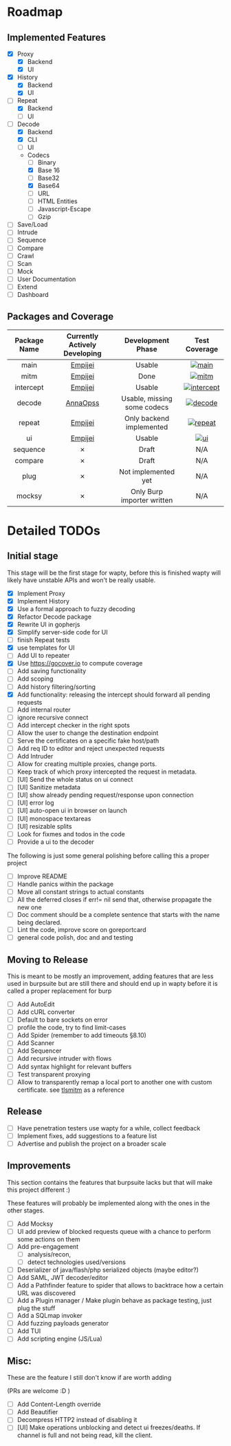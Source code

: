 # Roadmap 
## Implemented Features

* [x] Proxy
	* [x] Backend
	* [x] UI
* [x] History
	* [x] Backend
	* [x] UI
* [ ] Repeat
	* [x] Backend
	* [ ] UI
* [ ] Decode 
	* [x] Backend
	* [x] CLI
	* [ ] UI
	* Codecs
		* [ ] Binary
		* [x] Base 16 
		* [ ] Base32
		* [x] Base64
		* [ ] URL
		* [ ] HTML Entities
		* [ ] Javascript-Escape
		* [ ] Gzip
* [ ] Save/Load
* [ ] Intrude
* [ ] Sequence
* [ ] Compare
* [ ] Crawl
* [ ] Scan
* [ ] Mock
* [ ] User Documentation
* [ ] Extend
* [ ] Dashboard

## Packages and Coverage
Package Name | Currently Actively Developing           | Development Phase           | Test Coverage
:-----------:|:---------------------------------------:|:---------------------------:|:--:
main         | [Empijei](https://github.com/empijei)   | Usable                      | [![main](https://gocover.io/_badge/github.com/empijei/wapty)](http://gocover.io/github.com/empijei/wapty)
mitm         | [Empijei](https://github.com/empijei)   | Done                        | [![mitm](https://gocover.io/_badge/github.com/empijei/wapty/mitm)](http://gocover.io/github.com/empijei/wapty/mitm)
intercept    | [Empijei](https://github.com/empijei)   | Usable                      | [![intercept](https://gocover.io/_badge/github.com/empijei/wapty/intercept)](http://gocover.io/github.com/empijei/wapty/intercept)
decode       | [AnnaOpss](https://github.com/annaopss) | Usable, missing some codecs | [![decode](https://gocover.io/_badge/github.com/empijei/wapty/decode)](http://gocover.io/github.com/empijei/wapty/decode)
repeat       | [Empijei](https://github.com/empijei)   | Only backend implemented    | [![repeat](https://gocover.io/_badge/github.com/empijei/wapty/repeat)](http://gocover.io/github.com/empijei/wapty/repeat)
ui           | [Empijei](https://github.com/empijei)   | Usable                      | [![ui](https://gocover.io/_badge/github.com/empijei/wapty/ui)](http://gocover.io/github.com/empijei/wapty/ui)
sequence     | ✗                                       | Draft                       | N/A
compare      | ✗                                       | Draft                       | N/A
plug         | ✗                                       | Not implemented yet         | N/A
mocksy       | ✗                                       | Only Burp importer written  | N/A

# Detailed TODOs
## Initial stage 
This stage will be the first stage for wapty, before this is finished wapty will likely have unstable APIs and won't be really usable.

* [x] Implement Proxy
* [x] Implement History
* [x] Use a formal approach to fuzzy decoding
* [x] Refactor Decode package
* [x] Rewrite UI in gopherjs
* [x] Simplify server-side code for UI
* [ ] finish Repeat tests
* [x] use templates for UI
* [ ] Add UI to repeater
* [x] Use https://gocover.io to compute coverage
* [ ] Add saving functionality
* [ ] Add scoping
* [ ] Add history filtering/sorting
* [x] Add functionality: releasing the intercept should forward all pending requests
* [ ] Add internal router
* [ ] ignore recursive connect
* [ ] Add intercept checker in the right spots
* [ ] Allow the user to change the destination endpoint
* [ ] Serve the certificates on a specific fake host/path
* [ ] Add req ID to editor and reject unexpected requests
* [ ] Add Intruder
* [ ] Allow for creating multiple proxies, change ports. 
* [ ] Keep track of which proxy intercepted the request in metadata.
* [ ] [UI] Send the whole status on ui connect
* [ ] [UI] Sanitize metadata
* [ ] [UI] show already pending request/response upon connection
* [ ] [UI] error log
* [ ] [UI] auto-open ui in browser on launch
* [ ] [UI] monospace textareas
* [ ] [UI] resizable splits
* [ ] Look for fixmes and todos in the code
* [ ] Provide a ui to the decoder

The following is just some general polishing before calling this a proper project
* [ ] Improve README
* [ ] Handle panics within the package
* [ ] Move all constant strings to actual constants
* [ ] All the deferred closes if err!= nil send that, otherwise propagate the new one
* [ ] Doc comment should be a complete sentence that starts with the name being declared.
* [ ] Lint the code, improve score on goreportcard
* [ ] general code polish, doc and and testing

## Moving to Release
This is meant to be mostly an improvement, adding features that are less used in burpsuite but are still there and should end up in wapty before it is called a proper replacement for burp

* [ ] Add AutoEdit
* [ ] Add cURL converter
* [ ] Default to bare sockets on error
* [ ] profile the code, try to find limit-cases
* [ ] Add Spider (remember to add timeouts §8.10)
* [ ] Add Scanner
* [ ] Add Sequencer
* [ ] Add recursive intruder with flows
* [ ] Add syntax highlight for relevant buffers
* [ ] Test transparent proxying
* [ ] Allow to transparently remap a local port to another one with custom certificate. see [tlsmitm](https://github.com/empijei/tlsmitm) as a reference

## Release
* [ ] Have penetration testers use wapty for a while, collect feedback
* [ ] Implement fixes, add suggestions to a feature list
* [ ] Advertise and publish the project on a broader scale

## Improvements
This section contains the features that burpsuite lacks but that will make this project different :)

These features will probably be implemented along with the ones in the other stages.

* [ ] Add Mocksy
* [ ] UI add preview of blocked requests queue with a chance to perform some actions on them
* [ ] Add pre-engagement 
	* [ ] analysis/recon, 
	* [ ] detect technologies used/versions
* [ ] Deserializer of java/flash/php serialized objects (maybe editor?)
* [ ] Add SAML, JWT decoder/editor
* [ ] Add a Pathfinder feature to spider that allows to backtrace how a certain URL was discovered
* [ ] Add a Plugin manager / Make plugin behave as package testing, just plug the stuff
* [ ] Add a SQLmap invoker
* [ ] Add fuzzing payloads generator
* [ ] Add TUI
* [ ] Add scripting engine (JS/Lua)

## Misc:
These are the feature I still don't know if are worth adding

(PRs are welcome :D )

* [ ] Add Content-Length override
* [ ] Add Beautifier
* [ ] Decompress HTTP2 instead of disabling it
* [ ] [UI] Make operations unblocking and detect ui freezes/deaths. If channel is full and not being read, kill the client.
